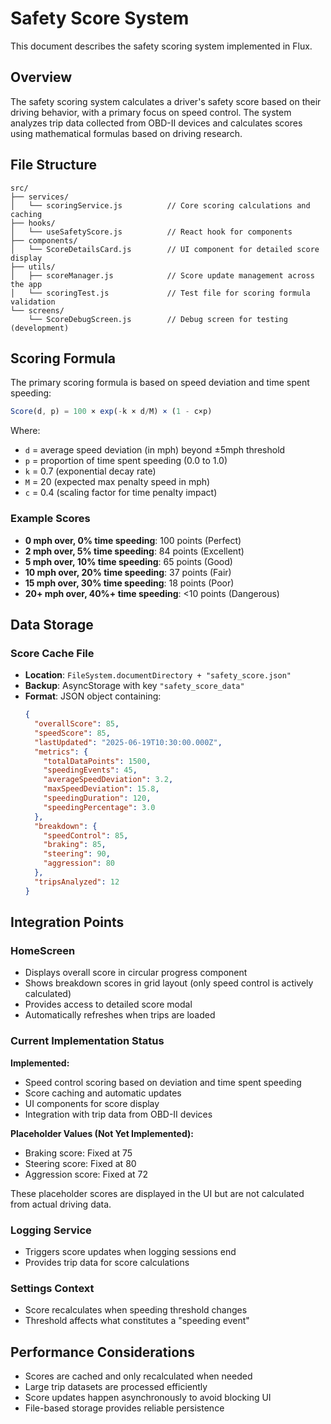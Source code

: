 # Safety Score System

This document describes the safety scoring system implemented in Flux.

## Overview

The safety scoring system calculates a driver's safety score based on their driving behavior, with a primary focus on speed control. The system analyzes trip data collected from OBD-II devices and calculates scores using mathematical formulas based on driving research.

## File Structure

```
src/
├── services/
│   └── scoringService.js          // Core scoring calculations and caching
├── hooks/
│   └── useSafetyScore.js          // React hook for components
├── components/
│   └── ScoreDetailsCard.js        // UI component for detailed score display
├── utils/
│   ├── scoreManager.js            // Score update management across the app
│   └── scoringTest.js             // Test file for scoring formula validation
└── screens/
    └── ScoreDebugScreen.js        // Debug screen for testing (development)
```

## Scoring Formula

The primary scoring formula is based on speed deviation and time spent speeding:

```javascript
Score(d, p) = 100 × exp(-k × d/M) × (1 - c×p)
```

Where:

- `d` = average speed deviation (in mph) beyond ±5mph threshold
- `p` = proportion of time spent speeding (0.0 to 1.0)
- `k` = 0.7 (exponential decay rate)
- `M` = 20 (expected max penalty speed in mph)
- `c` = 0.4 (scaling factor for time penalty impact)

### Example Scores

- **0 mph over, 0% time speeding**: 100 points (Perfect)
- **2 mph over, 5% time speeding**: 84 points (Excellent)
- **5 mph over, 10% time speeding**: 65 points (Good)
- **10 mph over, 20% time speeding**: 37 points (Fair)
- **15 mph over, 30% time speeding**: 18 points (Poor)
- **20+ mph over, 40%+ time speeding**: <10 points (Dangerous)

## Data Storage

### Score Cache File

- **Location**: `FileSystem.documentDirectory + "safety_score.json"`
- **Backup**: AsyncStorage with key `"safety_score_data"`
- **Format**: JSON object containing:
  ```json
  {
    "overallScore": 85,
    "speedScore": 85,
    "lastUpdated": "2025-06-19T10:30:00.000Z",
    "metrics": {
      "totalDataPoints": 1500,
      "speedingEvents": 45,
      "averageSpeedDeviation": 3.2,
      "maxSpeedDeviation": 15.8,
      "speedingDuration": 120,
      "speedingPercentage": 3.0
    },
    "breakdown": {
      "speedControl": 85,
      "braking": 85,
      "steering": 90,
      "aggression": 80
    },
    "tripsAnalyzed": 12
  }
  ```

## Integration Points

### HomeScreen

- Displays overall score in circular progress component
- Shows breakdown scores in grid layout (only speed control is actively calculated)
- Provides access to detailed score modal
- Automatically refreshes when trips are loaded

### Current Implementation Status

**Implemented:**

- Speed control scoring based on deviation and time spent speeding
- Score caching and automatic updates
- UI components for score display
- Integration with trip data from OBD-II devices

**Placeholder Values (Not Yet Implemented):**

- Braking score: Fixed at 75
- Steering score: Fixed at 80
- Aggression score: Fixed at 72

These placeholder scores are displayed in the UI but are not calculated from actual driving data.

### Logging Service

- Triggers score updates when logging sessions end
- Provides trip data for score calculations

### Settings Context

- Score recalculates when speeding threshold changes
- Threshold affects what constitutes a "speeding event"

## Performance Considerations

- Scores are cached and only recalculated when needed
- Large trip datasets are processed efficiently
- Score updates happen asynchronously to avoid blocking UI
- File-based storage provides reliable persistence
